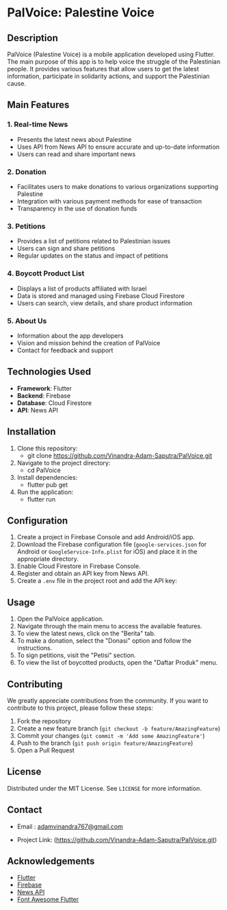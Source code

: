 # PalVoice: Palestine Voice

## Description

PalVoice (Palestine Voice) is a mobile application developed using Flutter. The main purpose of this app is to help voice the struggle of the Palestinian people. It provides various features that allow users to get the latest information, participate in solidarity actions, and support the Palestinian cause.

## Main Features

### 1. Real-time News

- Presents the latest news about Palestine
- Uses API from News API to ensure accurate and up-to-date information
- Users can read and share important news

### 2. Donation

- Facilitates users to make donations to various organizations supporting Palestine
- Integration with various payment methods for ease of transaction
- Transparency in the use of donation funds

### 3. Petitions

- Provides a list of petitions related to Palestinian issues
- Users can sign and share petitions
- Regular updates on the status and impact of petitions

### 4. Boycott Product List

- Displays a list of products affiliated with Israel
- Data is stored and managed using Firebase Cloud Firestore
- Users can search, view details, and share product information

### 5. About Us

- Information about the app developers
- Vision and mission behind the creation of PalVoice
- Contact for feedback and support

## Technologies Used

- **Framework**: Flutter
- **Backend**: Firebase
- **Database**: Cloud Firestore
- **API**: News API

## Installation

1. Clone this repository:
   - git clone https://github.com/Vinandra-Adam-Saputra/PalVoice.git
2. Navigate to the project directory:
   - cd PalVoice
3. Install dependencies:
   - flutter pub get
4. Run the application:
   - flutter run
  
## Configuration

1. Create a project in Firebase Console and add Android/iOS app.
2. Download the Firebase configuration file (`google-services.json` for Android or `GoogleService-Info.plist` for iOS) and place it in the appropriate directory.
3. Enable Cloud Firestore in Firebase Console.
4. Register and obtain an API key from News API.
5. Create a `.env` file in the project root and add the API key:

## Usage

1. Open the PalVoice application.
2. Navigate through the main menu to access the available features.
3. To view the latest news, click on the "Berita" tab.
4. To make a donation, select the "Donasi" option and follow the instructions.
5. To sign petitions, visit the "Petisi" section.
6. To view the list of boycotted products, open the "Daftar Produk" menu.

## Contributing

We greatly appreciate contributions from the community. If you want to contribute to this project, please follow these steps:

1. Fork the repository
2. Create a new feature branch (`git checkout -b feature/AmazingFeature`)
3. Commit your changes (`git commit -m 'Add some AmazingFeature'`)
4. Push to the branch (`git push origin feature/AmazingFeature`)
5. Open a Pull Request

## License

Distributed under the MIT License. See `LICENSE` for more information.

## Contact

- Email : adamvinandra767@gmail.com

- Project Link: (https://github.com/Vinandra-Adam-Saputra/PalVoice.git)

## Acknowledgements

- [Flutter](https://flutter.dev/)
- [Firebase](https://firebase.google.com/)
- [News API](https://newsapi.org/)
- [Font Awesome Flutter](https://pub.dev/packages/font_awesome_flutter)
